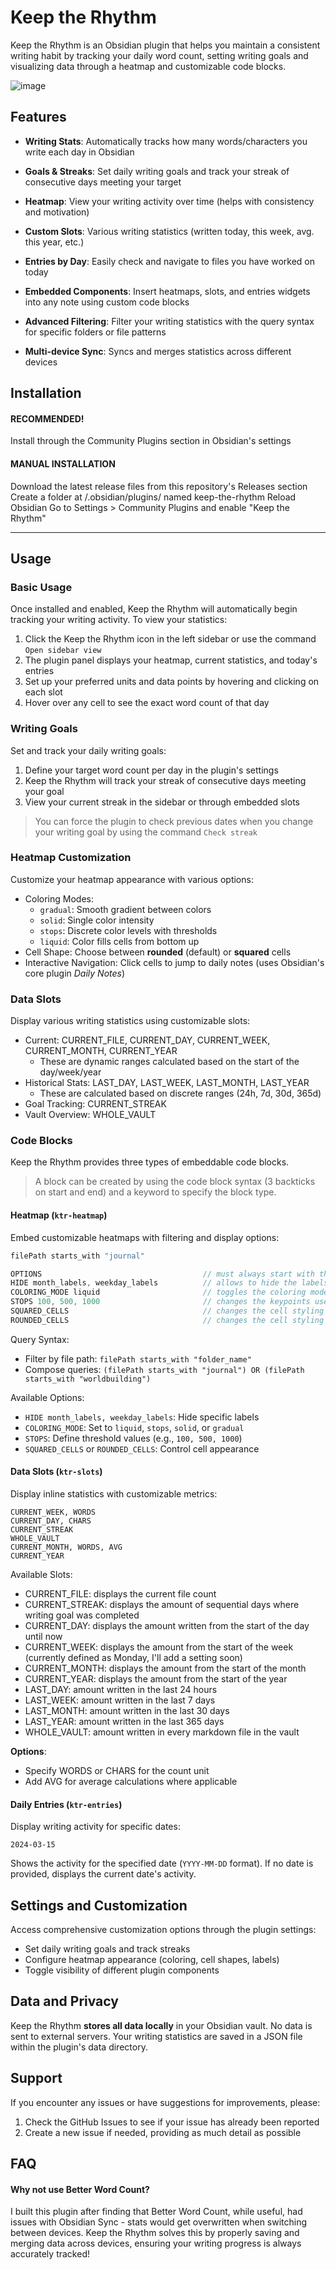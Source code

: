 # Keep the Rhythm

Keep the Rhythm is an Obsidian plugin that helps you maintain a consistent writing habit by tracking your daily word count, setting writing goals and visualizing data through a heatmap and customizable code blocks.

![image](https://github.com/user-attachments/assets/8acd047d-68da-42d0-835d-6c7ab55b6f65)

## Features

- **Writing Stats**: Automatically tracks how many words/characters you write each day in Obsidian

- **Goals & Streaks**: Set daily writing goals and track your streak of consecutive days meeting your target

- **Heatmap**: View your writing activity over time (helps with consistency and motivation)
- **Custom Slots**: Various writing statistics (written today, this week, avg. this year, etc.)
- **Entries by Day**: Easily check and navigate to files you have worked on today

- **Embedded Components**: Insert heatmaps, slots, and entries widgets into any note using custom code blocks
- **Advanced Filtering**: Filter your writing statistics with the query syntax for specific folders or file patterns

- **Multi-device Sync**: Syncs and merges statistics across different devices

## Installation

#### RECOMMENDED!

Install through the Community Plugins section in Obsidian's settings

#### MANUAL INSTALLATION

Download the latest release files from this repository's Releases section
Create a folder at /.obsidian/plugins/ named keep-the-rhythm
Reload Obsidian
Go to Settings > Community Plugins and enable "Keep the Rhythm"

---

## Usage

### Basic Usage

Once installed and enabled, Keep the Rhythm will automatically begin tracking your writing activity. To view your statistics:

1. Click the Keep the Rhythm icon in the left sidebar or use the command `Open sidebar view`
2. The plugin panel displays your heatmap, current statistics, and today's entries
3. Set up your preferred units and data points by hovering and clicking on each slot
4. Hover over any cell to see the exact word count of that day

### Writing Goals

Set and track your daily writing goals:

1. Define your target word count per day in the plugin's settings
2. Keep the Rhythm will track your streak of consecutive days meeting your goal
3. View your current streak in the sidebar or through embedded slots

> You can force the plugin to check previous dates when you change your writing goal by using the command `Check streak`

### Heatmap Customization

Customize your heatmap appearance with various options:

- Coloring Modes:
    - `gradual`: Smooth gradient between colors
    - `solid`: Single color intensity
    - `stops`: Discrete color levels with thresholds
    - `liquid`: Color fills cells from bottom up
- Cell Shape: Choose between **rounded** (default) or **squared** cells
- Interactive Navigation: Click cells to jump to daily notes (uses Obsidian's core plugin _Daily Notes_)

### Data Slots

Display various writing statistics using customizable slots:

- Current: CURRENT_FILE, CURRENT_DAY, CURRENT_WEEK, CURRENT_MONTH, CURRENT_YEAR
    - These are dynamic ranges calculated based on the start of the day/week/year
- Historical Stats: LAST_DAY, LAST_WEEK, LAST_MONTH, LAST_YEAR
    - These are calculated based on discrete ranges (24h, 7d, 30d, 365d)
- Goal Tracking: CURRENT_STREAK
- Vault Overview: WHOLE_VAULT

### Code Blocks

Keep the Rhythm provides three types of embeddable code blocks.

> A block can be created by using the code block syntax (3 backticks on start and end) and a keyword to specify the block type.

#### Heatmap (`ktr-heatmap`)

Embed customizable heatmaps with filtering and display options:

```js
filePath starts_with "journal"

OPTIONS                                    // must always start with the OPTIONS header
HIDE month_labels, weekday_labels          // allows to hide the labels
COLORING_MODE liquid                       // toggles the coloring mode (liquid, stops, solid or gradual)
STOPS 100, 500, 1000                       // changes the keypoints used for calculating the color of the cells
SQUARED_CELLS                              // changes the cell styling for a more squared look
ROUNDED_CELLS                              // changes the cell styling for a rounded look
```

Query Syntax:

- Filter by file path: `filePath starts_with "folder_name"`
- Compose queries: `(filePath starts_with "journal") OR (filePath starts_with "worldbuilding")`

Available Options:

- `HIDE month_labels, weekday_labels`: Hide specific labels
- `COLORING_MODE`: Set to `liquid`, `stops`, `solid`, or `gradual`
- `STOPS`: Define threshold values (e.g., `100, 500, 1000`)
- `SQUARED_CELLS` or `ROUNDED_CELLS`: Control cell appearance

#### Data Slots (`ktr-slots`)

Display inline statistics with customizable metrics:

```ktr-slots
CURRENT_WEEK, WORDS
CURRENT_DAY, CHARS
CURRENT_STREAK
WHOLE_VAULT
CURRENT_MONTH, WORDS, AVG
CURRENT_YEAR
```

Available Slots:

- CURRENT_FILE: displays the current file count
- CURRENT_STREAK: displays the amount of sequential days where writing goal was completed
- CURRENT_DAY: displays the amount written from the start of the day until now
- CURRENT_WEEK: displays the amount from the start of the week (currently defined as Monday, I'll add a setting soon)
- CURRENT_MONTH: displays the amount from the start of the month
- CURRENT_YEAR: displays the amount from the start of the year
- LAST_DAY: amount written in the last 24 hours
- LAST_WEEK: amount written in the last 7 days
- LAST_MONTH: amount written in the last 30 days
- LAST_YEAR: amount written in the last 365 days
- WHOLE_VAULT: amount written in every markdown file in the vault

**Options**:

- Specify WORDS or CHARS for the count unit
- Add AVG for average calculations where applicable

#### Daily Entries (`ktr-entries`)

Display writing activity for specific dates:

```ktr-entries
2024-03-15
```

Shows the activity for the specified date (`YYYY-MM-DD` format). If no date is provided, displays the current date's activity.

## Settings and Customization

Access comprehensive customization options through the plugin settings:

- Set daily writing goals and track streaks
- Configure heatmap appearance (coloring, cell shapes, labels)
- Toggle visibility of different plugin components

## Data and Privacy

Keep the Rhythm **stores all data locally** in your Obsidian vault. No data is sent to external servers. Your writing statistics are saved in a JSON file within the plugin's data directory.

## Support

If you encounter any issues or have suggestions for improvements, please:

1. Check the GitHub Issues to see if your issue has already been reported
2. Create a new issue if needed, providing as much detail as possible

## FAQ

#### Why not use Better Word Count?

I built this plugin after finding that Better Word Count, while useful, had issues with Obsidian Sync - stats would get overwritten when switching between devices.
Keep the Rhythm solves this by properly saving and merging data across devices, ensuring your writing progress is always accurately tracked!
